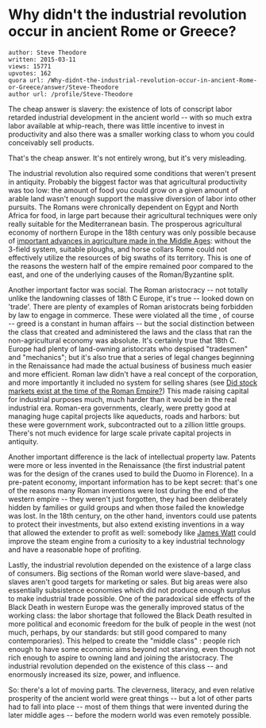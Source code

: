 # Why didn't the industrial revolution occur in ancient Rome or Greece?

	author: Steve Theodore
	written: 2015-03-11
	views: 15771
	upvotes: 162
	quora url: /Why-didnt-the-industrial-revolution-occur-in-ancient-Rome-or-Greece/answer/Steve-Theodore
	author url: /profile/Steve-Theodore


The cheap answer is slavery: the existence of lots of conscript labor retarded industrial development in the ancient world -- with so much extra labor available at whip-reach, there was little incentive to invest in productivity and also there was a smaller working class to whom you could conceivably sell products.

That's the cheap answer. It's not entirely wrong, but it's very misleading.

The industrial revolution also required some conditions that weren't present in antiquity. Probably the biggest factor was that agricultural productivity was too low: the amount of food you could grow on a given amount of arable land wasn't enough support the massive diversion of labor into other pursuits. The Romans were chronically dependent on Egypt and North Africa for food, in large part because their agricultural techniques were only really suitable for the Mediterranean basin. The prosperous agricultural economy of northern Europe in the 18th century was only possible because of [important advances in agriculture made in the Middle Ages](http://www.flowofhistory.com/units/west/10/FC63): without the 3-field system, suitable ploughs, and horse collars Rome could not effectively utilize the resources of big swaths of its territory. This is one of the reasons the western half of the empire remained poor compared to the east, and one of the underlying causes of the Roman/Byzantine split.

Another important factor was social. The Roman aristocracy -- not totally unlike the landowning classes of 18th C Europe, it's true -- looked down on 'trade'. There are plenty of examples of Roman aristocrats being forbidden by law to engage in commerce. These were violated all the time , of course -- greed is a constant in human affairs -- but the social distinction between the class that created and administered the laws and the class that ran the non-agricultural economy was absolute. It's certainly true that 18th C. Europe had plenty of land-owning aristocrats who despised "tradesmen" and "mechanics"; but it's also true that a series of legal changes beginning in the Renaissance had made the actual business of business much easier and more efficient. Roman law didn't have a real concept of the corporation, and more importantly it included no system for selling shares (see [Did stock markets exist at the time of the Roman Empire?](https://www.quora.com/Did-stock-markets-exist-at-the-time-of-the-Roman-Empire)) This made raising capital for industrial purposes much, much harder than it would be in the real industrial era. Roman-era governments, clearly, were pretty good at managing huge capital projects like aqueducts, roads and harbors: but these were government work, subcontracted out to a zillion little groups. There's not much evidence for large scale private capital projects in antiquity.

Another important difference is the lack of intellectual property law. Patents were more or less invented in the Renaissance (the first industrial patent was for the design of the cranes used to build the Duomo in Florence). In a pre-patent economy, important information has to be kept secret: that's one of the reasons many Roman inventions were lost during the end of the western empire -- they weren't just forgotten, they had been deliberately hidden by families or guild groups and when those failed the knowledge was lost. In the 18th century, on the other hand, inventors could use patents to protect their investments, but also extend existing inventions in a way that allowed the extender to profit as well: somebody like [James Watt](http://en.wikipedia.org/wiki/James_Watt) could improve the steam engine from a curiosity to a key industrial technology and have a reasonable hope of profiting.

Lastly, the industrial revolution depended on the existence of a large class of consumers. Big sections of the Roman world were slave-based, and slaves aren't good targets for marketing or sales. But big areas were also essentially subsistence economies which did not produce enough surplus to make industrial trade possible. One of the paradoxical side effects of the Black Death in western Europe was the generally improved status of the working class: the labor shortage that followed the Black Death resulted in more political and economic freedom for the bulk of people in the west (not much, perhaps, by our standards: but still good compared to many contemporaries). This helped to create the "middle class" : people rich enough to have some economic aims beyond not starving, even though not rich enough to aspire to owning land and joining the aristocracy. The industrial revolution depended on the existence of this class -- and enormously increased its size, power, and influence. 

So: there's a lot of moving parts. The cleverness, literacy, and even relative prosperity of the ancient world were great things -- but a lot of other parts had to fall into place -- most of them things that were invented during the later middle ages -- before the modern world was even remotely possible.

